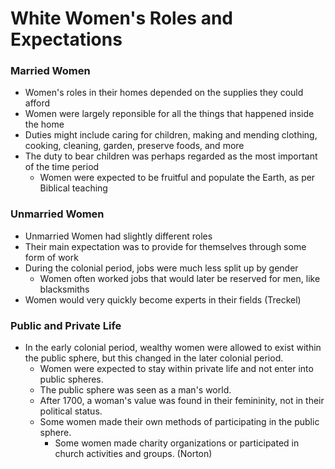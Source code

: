 # White Women's Roles and Expectations
### Married Women 
- Women's roles in their homes depended on the supplies they could afford
- Women were largely reponsible for all the things that happened inside the home
- Duties might include caring for children, making and mending clothing, cooking, cleaning, garden, preserve foods, and more
- The duty to bear children was perhaps regarded as the most important of the time period
  - Women were expected to be fruitful and populate the Earth, as per Biblical teaching



### Unmarried Women
- Unmarried Women had slightly different roles
- Their main expectation was to provide for themselves through some form of work
- During the colonial period, jobs were much less split up by gender
  - Women often worked jobs that would later be reserved for men, like blacksmiths
- Women would very quickly become experts in their fields (Treckel)  


### Public and Private Life 
- In the early colonial period, wealthy women were allowed to exist within the public sphere, but this changed in the later colonial period. 
  - Women were expected to stay within private life and not enter into public spheres.
  - The public sphere was seen as a man's world.
  - After 1700, a woman's value was found in their femininity, not in their political status.
  - Some women made their own methods of participating in the public sphere.
    - Some women made charity organizations or participated in church activities and groups. (Norton) 
